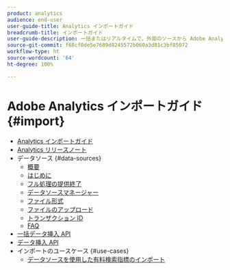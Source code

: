 ```yaml
---
product: analytics
audience: end-user
user-guide-title: Analytics インポートガイド
breadcrumb-title: インポートガイド
user-guide-description: 一括またはリアルタイムで、外部のソースから Adobe Analytics にデータを取り込みます。
source-git-commit: f68cf0de5e7689d8245572b060a3d81c3bf85072
workflow-type: ht
source-wordcount: '64'
ht-degree: 100%

---
```



# Adobe Analytics インポートガイド {#import}

+ [Analytics インポートガイド](home.md)
+ [Analytics リリースノート](https://experienceleague.adobe.com/docs/analytics/release-notes/latest.html?lang=ja)
+ データソース {#data-sources}
   + [概要](data-sources/overview.md)
   + [はじめに](data-sources/getting-started.md)
   + [フル処理の提供終了](data-sources/full-processing-eol.md)
   + [データソースマネージャー](data-sources/manage.md)
   + [ファイル形式](data-sources/file-format.md)
   + [ファイルのアップロード](data-sources/file-upload.md)
   + [トランザクション ID](data-sources/transactionid.md)
   + [FAQ](data-sources/faq.md)
+ [一括データ挿入 API](bulk-data-insertion-api/bulk-data-insert.md)
+ [データ挿入 API](c-data-insertion-api/c-data-insertion-api.md)
+ インポートのユースケース {#use-cases}
   + [データソースを使用した有料検索指標のインポート](use-cases/paid-search-metrics.md)

